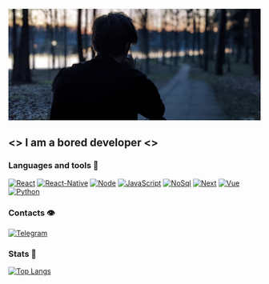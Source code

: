 [![Header](https://github.com/Oleg-cmd/oleg-cmd/blob/main/assets/photo.jpg)](https://t.me/OlegSelanta)

## <> I am a bored developer <>

### Languages and tools 🎯

[![React](https://img.shields.io/badge/React-090909?style=for-the-badge&logo=react)](https://reactjs.org/)
[![React-Native](https://img.shields.io/badge/ReactNative-090909?style=for-the-badge&logo=react&logoColor=327182)](https://reactnative.dev/)
[![Node](https://img.shields.io/badge/NodeJS-090909?style=for-the-badge&logo=node.js)](https://nodejs.org/en/)
[![JavaScript](https://img.shields.io/badge/JavaScript-090909?style=for-the-badge&logo=JavaScript)](https://ru.wikipedia.org/wiki/JavaScript)
[![NoSql](https://img.shields.io/badge/NoSql-090909?style=for-the-badge&logo=mongodb)](https://www.mongodb.com/)
[![Next](https://img.shields.io/badge/Next-090909?style=for-the-badge&logo=next.js)](https://nextjs.org/)
[![Vue](https://img.shields.io/badge/Vue-090909?style=for-the-badge&logo=vue.js)](https://vuejs.org/)
[![Python](https://img.shields.io/badge/Python-090909?style=for-the-badge&logo=python)](https://www.python.org/)

### Contacts 👁

[![Telegram](https://img.shields.io/badge/Telegram-090909?style=for-the-badge&logo=Telegram)](https://t.me/olevegic)

### Stats 🌚

[![Top Langs](https://github-readme-stats.vercel.app/api/top-langs/?username=oleg-cmd&exclude_repo=github-readme-stats,anuraghazra.github.io)](https://github.com/Oleg-cmd?tab=repositories)
